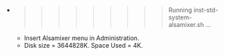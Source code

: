 * >>>>>>>>> Running inst-std-system-alsamixer.sh ...
  * Insert Alsamixer menu in Administration.
  * Disk size = 3644828K. Space Used = 4K.
